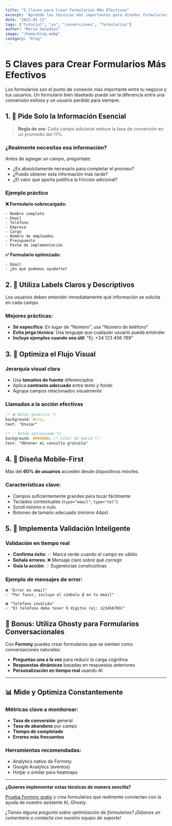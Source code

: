 ```yaml
---
title: "5 Claves para Crear Formularios Más Efectivos"
excerpt: "Aprende las técnicas más importantes para diseñar formularios que realmente conviertan y mejoren la experiencia de tus usuarios."
date: "2025-01-12"
tags: ["tutorial", "ux", "conversiones", "formularios"]
author: "María González"
image: "/home/blog.webp"
category: "blog"
---
```


# 5 Claves para Crear Formularios Más Efectivos

Los formularios son el punto de conexión más importante entre tu negocio y tus usuarios. Un formulario bien diseñado puede ser la diferencia entre una conversión exitosa y un usuario perdido para siempre.

## 1. 📝 Pide Solo la Información Esencial

> **Regla de oro**: Cada campo adicional reduce la tasa de conversión en un promedio del 11%.

### ¿Realmente necesitas esa información?
Antes de agregar un campo, pregúntate:
- ¿Es absolutamente necesario para completar el proceso?
- ¿Puedo obtener esta información más tarde?
- ¿El valor que aporta justifica la fricción adicional?

### Ejemplo práctico
**❌ Formulario sobrecargado:**
```
- Nombre completo
- Email
- Teléfono
- Empresa
- Cargo
- Número de empleados
- Presupuesto
- Fecha de implementación
```

**✅ Formulario optimizado:**
```
- Email
- ¿En qué podemos ayudarte?
```

## 2. 🎯 Utiliza Labels Claros y Descriptivos

Los usuarios deben entender inmediatamente qué información se solicita en cada campo.

### Mejores prácticas:
- **Sé específico**: En lugar de "Número", usa "Número de teléfono"
- **Evita jerga técnica**: Usa lenguaje que cualquier usuario pueda entender
- **Incluye ejemplos cuando sea útil**: "Ej: +34 123 456 789"

## 3. 🚀 Optimiza el Flujo Visual

### Jerarquía visual clara
- Usa **tamaños de fuente** diferenciados
- Aplica **contraste adecuado** entre texto y fondo
- Agrupa campos relacionados visualmente

### Llamadas a la acción efectivas
```css
/* ❌ Botón genérico */
background: #ccc;
text: "Enviar"

/* ✅ Botón optimizado */
background: #00A6B8; /* Color de marca */
text: "Obtener mi consulta gratuita"
```

## 4. 📱 Diseña Mobile-First

Más del **60% de usuarios** acceden desde dispositivos móviles.

### Características clave:
- Campos suficientemente grandes para tocar fácilmente
- Teclados contextuales (`type="email"`, `type="tel"`)
- Scroll mínimo o nulo
- Botones de tamaño adecuado (mínimo 44px)

## 5. 🔄 Implementa Validación Inteligente

### Validación en tiempo real
- **Confirma éxito**: ✅ Marca verde cuando el campo es válido
- **Señala errores**: ❌ Mensaje claro sobre qué corregir
- **Guía la acción**: 💡 Sugerencias constructivas

### Ejemplo de mensajes de error:
```
❌ "Error en email"
✅ "Por favor, incluye el símbolo @ en tu email"

❌ "Teléfono inválido"  
✅ "El teléfono debe tener 9 dígitos (ej: 123456789)"
```

## 🎯 Bonus: Utiliza Ghosty para Formularios Conversacionales

Con **Formmy** puedes crear formularios que se sienten como conversaciones naturales:

- **Preguntas una a la vez** para reducir la carga cognitiva
- **Respuestas dinámicas** basadas en respuestas anteriores
- **Personalización en tiempo real** usando AI

---

## 📊 Mide y Optimiza Constantemente

### Métricas clave a monitorear:
- **Tasa de conversión** general
- **Tasa de abandono** por campo
- **Tiempo de completado**
- **Errores más frecuentes**

### Herramientas recomendadas:
- Analytics nativo de Formmy
- Google Analytics (eventos)
- Hotjar o similar para heatmaps

---

**¿Quieres implementar estas técnicas de manera sencilla?** 

[Prueba Formmy gratis](https://formmy.app) y crea formularios que realmente conviertan con la ayuda de nuestro asistente AI, Ghosty.

*¿Tienes alguna pregunta sobre optimización de formularios? ¡Déjanos un comentario o contacta con nuestro equipo de soporte!*